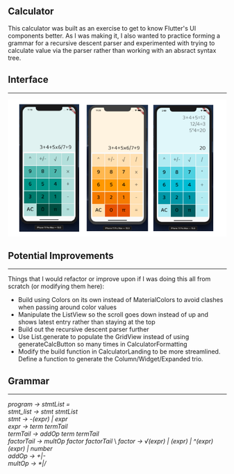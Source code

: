 ## Calculator 
This calculator was built as an exercise to get to know Flutter's UI components better. As I was making it, I also wanted to practice forming a grammar for a recursive descent parser and experimented with trying to calculate value via the parser rather than working with an absract syntax tree. 

## Interface 
-----
![calculator designs](design_imgs/designview.png)

## Potential Improvements 
----
Things that I would refactor or improve upon if I was doing this all from scratch (or modifying them here):
* Build using Colors on its own instead of MaterialColors to avoid clashes when passing around color values
* Manipulate the ListView so the scroll goes down instead of up and shows latest entry rather than staying at the top 
* Build out the recursive descent parser further
* Use List.generate to populate the GridView instead of using generateCalcButton so many times in CalculatorFormatting 
* Modify the build function in CalculatorLanding to be more streamlined. Define a function to generate the Column/Widget/Expanded trio. 

## Grammar
----- 

*program &rarr; stmtList =* \
*stmt_list &rarr; stmt stmtList* \
*stmt &rarr; -(expr) | expr* \
*expr &rarr; term termTail* \
*termTail &rarr; addOp term termTail* \
*factorTail &rarr; multOp factor factorTail* \ 
*factor &rarr; √(expr) | (expr) | ^(expr)(expr) | number* \
*addOp &rarr; +|-* \
*multOp &rarr; \*|/*
